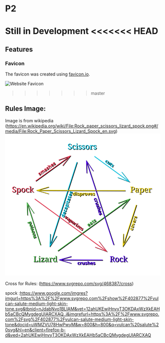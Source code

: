 # P2
Still in Development
<<<<<<< HEAD
=======


## Features

### Favicon

The favicon was created using [favicon.io](https://favicon.io).

![Website Favicon](assets/images/favicon/favicon-32x32.png) 
>>>>>>> master



## Rules Image:

Image is from wikipedia (https://en.wikipedia.org/wiki/File:Rock_paper_scissors_lizard_spock.png#/media/File:Rock_Paper_Scissors_Lizard_Spock_en.svg)
![Rules Image](assets\images\Rock_Paper_Scissors_Lizard_Spock_rules.svg)

Cross for Rules: (https://www.svgrepo.com/svg/468387/cross)

spock :https://www.google.com/imgres?imgurl=https%3A%2F%2Fwww.svgrepo.com%2Fshow%2F402877%2Fvulcan-salute-medium-light-skin-tone.svg&tbnid=nJdabNvo1BLIAM&vet=12ahUKEwjHnvyT3OKDAxWzXkEAHb5aCBcQMygdegUIARCXAQ..i&imgrefurl=https%3A%2F%2Fwww.svgrepo.com%2Fsvg%2F402877%2Fvulcan-salute-medium-light-skin-tone&docid=uWMZVU78HwPwyM&w=800&h=800&q=vulcan%20salute%20svg&hl=en&client=firefox-b-d&ved=2ahUKEwjHnvyT3OKDAxWzXkEAHb5aCBcQMygdegUIARCXAQ

